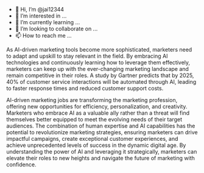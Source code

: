 - 👋 Hi, I’m @jai12344
- 👀 I’m interested in ...
- 🌱 I’m currently learning ...
- 💞️ I’m looking to collaborate on ...
- 📫 How to reach me ...

<!---
jai12344/jai12344 is a ✨ special ✨ repository because its `README.md` (this file) appears on your GitHub profile.
You can click the Preview link to take a look at your changes.
--->
As AI-driven marketing tools become more sophisticated, marketers need to adapt and upskill to stay relevant in the field. By embracing AI technologies and continuously learning how to leverage them effectively, marketers can keep up with the ever-changing marketing landscape and remain competitive in their roles. A study by Gartner predicts that by 2025, 40% of customer service interactions will be automated through AI, leading to faster response times and reduced customer support costs.

AI-driven marketing jobs are transforming the marketing profession, offering new opportunities for efficiency, personalization, and creativity. Marketers who embrace AI as a valuable ally rather than a threat will find themselves better equipped to meet the evolving needs of their target audiences. The combination of human expertise and AI capabilities has the potential to revolutionize marketing strategies, ensuring marketers can drive impactful campaigns, create exceptional customer experiences, and achieve unprecedented levels of success in the dynamic digital age. By understanding the power of AI and leveraging it strategically, marketers can elevate their roles to new heights and navigate the future of marketing with confidence.
